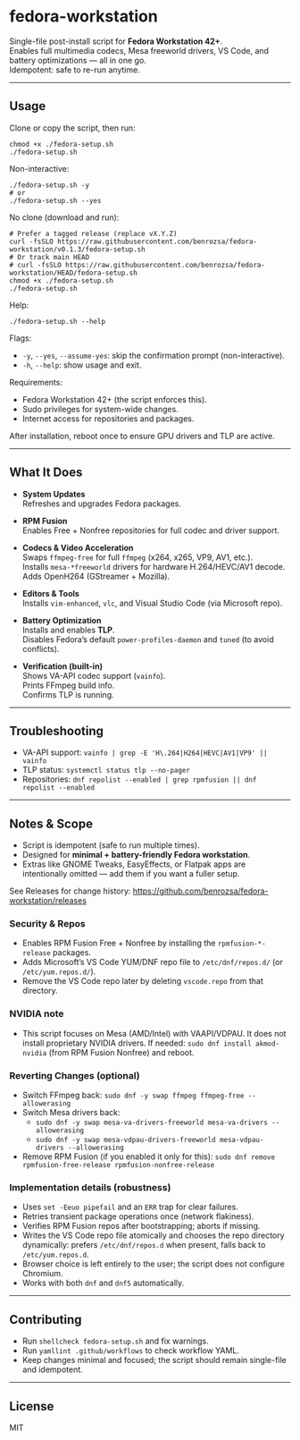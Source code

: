 # fedora-workstation

Single-file post-install script for **Fedora Workstation 42+**.  
Enables full multimedia codecs, Mesa freeworld drivers, VS Code, and battery optimizations — all in one go.  
Idempotent: safe to re-run anytime.

---

## Usage

Clone or copy the script, then run:

    chmod +x ./fedora-setup.sh
    ./fedora-setup.sh

Non-interactive:

    ./fedora-setup.sh -y
    # or
    ./fedora-setup.sh --yes

No clone (download and run):

    # Prefer a tagged release (replace vX.Y.Z)
    curl -fsSLO https://raw.githubusercontent.com/benrozsa/fedora-workstation/v0.1.3/fedora-setup.sh
    # Or track main HEAD
    # curl -fsSLO https://raw.githubusercontent.com/benrozsa/fedora-workstation/HEAD/fedora-setup.sh
    chmod +x ./fedora-setup.sh
    ./fedora-setup.sh

Help:

    ./fedora-setup.sh --help

Flags:

- `-y`, `--yes`, `--assume-yes`: skip the confirmation prompt (non-interactive).
- `-h`, `--help`: show usage and exit.

Requirements:

- Fedora Workstation 42+ (the script enforces this).
- Sudo privileges for system-wide changes.
- Internet access for repositories and packages.

After installation, reboot once to ensure GPU drivers and TLP are active.

---

## What It Does

- **System Updates**  
  Refreshes and upgrades Fedora packages.

- **RPM Fusion**  
  Enables Free + Nonfree repositories for full codec and driver support.

- **Codecs & Video Acceleration**  
  Swaps `ffmpeg-free` for full `ffmpeg` (x264, x265, VP9, AV1, etc.).  
  Installs `mesa-*freeworld` drivers for hardware H.264/HEVC/AV1 decode.  
  Adds OpenH264 (GStreamer + Mozilla).

- **Editors & Tools**  
  Installs `vim-enhanced`, `vlc`, and Visual Studio Code (via Microsoft repo).

- **Battery Optimization**  
  Installs and enables **TLP**.  
  Disables Fedora’s default `power-profiles-daemon` and `tuned` (to avoid conflicts).

- **Verification (built-in)**  
  Shows VA-API codec support (`vainfo`).  
  Prints FFmpeg build info.  
  Confirms TLP is running.

---

## Troubleshooting

- VA-API support: `vainfo | grep -E 'H\.264|H264|HEVC|AV1|VP9' || vainfo`
- TLP status: `systemctl status tlp --no-pager`
- Repositories: `dnf repolist --enabled | grep rpmfusion || dnf repolist --enabled`

---

## Notes & Scope

- Script is idempotent (safe to run multiple times).  
- Designed for **minimal + battery-friendly Fedora workstation**.  
- Extras like GNOME Tweaks, EasyEffects, or Flatpak apps are intentionally omitted — add them if you want a fuller setup.

See Releases for change history: https://github.com/benrozsa/fedora-workstation/releases

### Security & Repos

- Enables RPM Fusion Free + Nonfree by installing the `rpmfusion-*-release` packages.
- Adds Microsoft’s VS Code YUM/DNF repo file to `/etc/dnf/repos.d/` (or `/etc/yum.repos.d/`).
- Remove the VS Code repo later by deleting `vscode.repo` from that directory.

### NVIDIA note

- This script focuses on Mesa (AMD/Intel) with VAAPI/VDPAU. It does not install proprietary NVIDIA drivers. If needed: `sudo dnf install akmod-nvidia` (from RPM Fusion Nonfree) and reboot.

### Reverting Changes (optional)

- Switch FFmpeg back: `sudo dnf -y swap ffmpeg ffmpeg-free --allowerasing`
- Switch Mesa drivers back:
  - `sudo dnf -y swap mesa-va-drivers-freeworld mesa-va-drivers --allowerasing`
  - `sudo dnf -y swap mesa-vdpau-drivers-freeworld mesa-vdpau-drivers --allowerasing`
- Remove RPM Fusion (if you enabled it only for this): `sudo dnf remove rpmfusion-free-release rpmfusion-nonfree-release`

### Implementation details (robustness)

- Uses `set -Eeuo pipefail` and an `ERR` trap for clear failures.  
- Retries transient package operations once (network flakiness).  
- Verifies RPM Fusion repos after bootstrapping; aborts if missing.  
- Writes the VS Code repo file atomically and chooses the repo directory dynamically: prefers `/etc/dnf/repos.d` when present, falls back to `/etc/yum.repos.d`.
- Browser choice is left entirely to the user; the script does not configure Chromium.
- Works with both `dnf` and `dnf5` automatically.

---

## Contributing

- Run `shellcheck fedora-setup.sh` and fix warnings.
- Run `yamllint .github/workflows` to check workflow YAML.
- Keep changes minimal and focused; the script should remain single-file and idempotent.

---

## License

MIT

